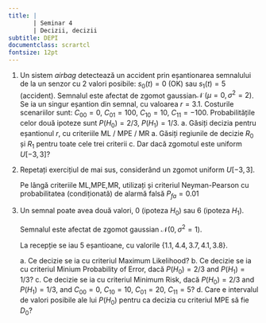 ```yaml
---
title: | 
       | Seminar 4
       | Decizii, decizii
subtitle: DEPI
documentclass: scrartcl
fontsize: 12pt
---
```



1. Un sistem *airbag* detectează un accident prin eșantionarea semnalului de la un senzor
 cu 2 valori posibile: $s_0(t) = 0$ (OK) sau $s_1(t) = 5$ (accident).
Semnalul este afectat de zgomot gaussian$\mathcal{N}\;(\mu=0, \sigma^2=2)$.
Se ia un singur eșantion din semnal, cu valoarea $r = 3.1$.
Costurile scenariilor sunt: $C_{00} = 0$, $C_{01} = 100$, $C_{10} = 10$, $C_{11} = -100$.
Probabilitățile celor două ipoteze sunt $P(H_0) = 2/3$, $P(H_1) = 1/3$.
    a. Găsiți decizia pentru eșantionul $r$, cu criteriile ML / MPE / MR
    a. Găsiți regiunile de decizie $R_0$ și $R_1$ pentru toate cele trei criterii
    c. Dar dacă zgomotul este uniform $U[-3, 3]$?

1. Repetați exercițiul de mai sus, considerând un zgomot uniform $U[-3, 3]$.

   Pe lângă criteriile ML,MPE,MR, utilizați și criteriul Neyman-Pearson cu probabilitatea (condiționată) de alarmă falsă $P_{fa} = 0.01$



3. Un semnal poate avea două valori, $0$ (ipoteza $H_0$) sau $6$ (ipoteza $H_1$). 

   Semnalul este afectat de zgomot gaussian $\mathcal{N}(0, \sigma^2=1)$.
   
   La recepție se iau 5 eșantioane, cu valorile $\left\{ 1.1, 4.4, 3.7, 4.1, 3.8 \right\}$.
   
    a. Ce decizie se ia cu criteriul Maximum Likelihood?
    b. Ce decizie se ia cu criteriul Minium Probability of Error, dacă $P(H_0) = 2/3$ and $P(H_1) = 1/3$?
    c. Ce decizie se ia cu criteriul Minimum Risk, dacă $P(H_0) = 2/3$ and $P(H_1) = 1/3$, and $C_{00} = 0$, $C_{10} = 10$, $C_{01} = 20$, $C_{11} = 5$?
    d. Care e intervalul de valori posibile ale lui $P(H_0)$ pentru ca decizia cu criteriul MPE să fie $D_0$?
